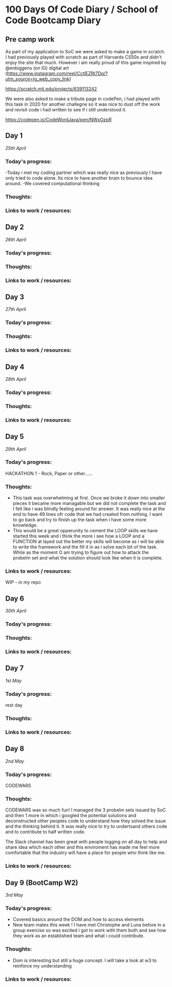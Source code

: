 # 100 Days Of Code Diary / School of Code Bootcamp Diary
## Pre camp work

As part of my application to SoC we were asked to make a game in scratch. I had previously played with scratch as part of Harvards CS50x and didn't enjoy the site that much. However i am really proud of this game inspired by @enbiggens (on IG) digital art (https://www.instagram.com/reel/CctlEZRt7Dq/?utm_source=ig_web_copy_link)

https://scratch.mit.edu/projects/639113242

We were also asked to make a tribute page in codePen, i had played with this task in 2020 for another challegne so it was nice to dust off the work and revisit code i had written to see if i still understood it.

https://codepen.io/CodeWordJava/pen/NWxOzpR


## Day 1

_25th April_

### Today's progress:
-Today i met my coding partner which was really nice as previously I have only tried to code alone. Its nice to have another brain to bounce idea around.
-We covered computational thinking


### Thoughts:



### Links to work / resources:



## Day 2

_26th April_

### Today's progress:



### Thoughts:



### Links to work / resources:




## Day 3

_27th April_

### Today's progress:



### Thoughts:



### Links to work / resources:



## Day 4

_28th April_

### Today's progress:



### Thoughts:



### Links to work / resources:


## Day 5

_29th April_

### Today's progress:
HACKATHON 1 - Rock, Paper or other......


### Thoughts:
- This task was overwhelming at first. Once we broke it down into smaller pieces it became more managable but we did not complete the task and I felt like i was blindly feeling around for answer. It was really nice at the end to have 49 lines ofr code that we had created from nothing. I want to go back and try to finish up the task when i have some more knowledge.
- This would be a great opperunity to cement the LOOP skills we have started this week and i think the more i see how a LOOP  and a FUNCTION at layed out the better my skills will become as i will be able to write the framework and the fill it in as i solve each bit of the task. While as the moment O am trying to figure out how to attack the probelm set and what the solution should look like when it is complete.



### Links to work / resources:

WIP  - in my repo

## Day 6

_30th April_

### Today's progress:



### Thoughts:



### Links to work / resources:



## Day 7

_1st May_

### Today's progress:
rest day


### Thoughts:



### Links to work / resources:

## Day 8
_2nd May_

### Today's progress:
CODEWARS


### Thoughts: 
CODEWARS was so much fun! I managed the 3 probelm sets issued by SoC and then 1 more in which i googled the potential solutions and deconstructed other peoples code to understand how they solved the issue and the thinking behind it. It was really nice to try to undertsand others code and to contribute to half written code.

The Slack channel has been great with people logging on all day to help and share idea which each other and this enviroment has made me feel more comfortable that the industry will have a place for people who think like me.

### Links to work / resources:

## Day 9 (BootCamp W2)
_3rd May_

### Today's progress:
 - Covered basics around the DOM and how to access elements
 - New team mates this week ! I have met Christophe and Luna before in a group exercise so was excited i got to work with them both and see how they work as an established team and what i could contribute.


### Thoughts:
 - Dom is interesting but still a huge concept. I will take a look at w3 to reinforce my understanding


### Links to work / resources:

